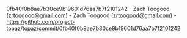 0fb40f0b8ae7b30ce9b19601d76aa7b7f2101242 - Zach Toogood (zrtoogood@gmail.com) - Zach Toogood (zrtoogood@gmail.com) - https://github.com/project-topaz/topaz/commit/0fb40f0b8ae7b30ce9b19601d76aa7b7f2101242
